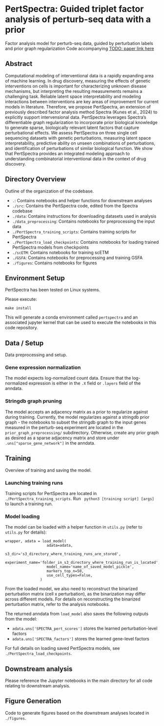 # PertSpectra: Guided triplet factor analysis of perturb-seq data with a prior
Factor analysis model for perturb-seq data, guided by perturbation labels and prior graph regularization
Code accompanying [TODO: paper link here]()

## Abstract
Computational modeling of interventional data is a rapidly expanding area of machine learning. In drug discovery, measuring the effects of genetic
interventions on cells is important for characterizing unknown disease mechanisms, but interpreting the resulting measurements remains a challenging task. Reliable latent space interpretability and modeling interactions between interventions are key areas of improvement for current models
in literature. Therefore, we propose PertSpectra, an extension of previously described factor analysis method Spectra (Kunes et al., 2024) to
explicitly support intervensional data. PertSpectra leverages Spectra’s differentiable graph regularization to incorporate prior biological knowledge
to generate sparse, biologically relevant latent factors that capture perturbational effects. We assess PertSpectra on three single cell sequencing
datasets with genetic perturbations, measuring latent space interpretability, predictive ability on unseen combinations of perturbations, and identification of perturbations of similar biological function. We show that PertSpectra provides an integrated modeling approach to understanding
combinatorial interventional data in the context of drug discovery.

## Directory Overview
Outline of the organization of the codebase.
* `.`: Contains notebooks and helper functions for downstream analyses
* `./src`: Contains the PertSpectra code, edited from the Spectra codebase
* `./data`: Contains instructions for downloading datasets used in analysis
* `./data_preprocessing`: Contains notebooks for preprocessing the input data
* `./PertSpectra_training_scripts`: Contains training scripts for PertSpectra
* `./PertSpectra_load_checkpoints`: Contains notebooks for loading trained PertSpectra models from checkpoints
* `./scETM`: Contains notebooks for training scETM
* `./GSFA`: Contains notebooks for preprocessing and training GSFA
* `./figures`: Contains notebooks for figures

## Environment Setup
PertSpectra has been tested on Linux systems.

Please execute:

```
make install
```

This will generate a conda environment called `pertspectra` and an associated jupyter kernel that
can be used to execute the notebooks in this code repository.


## Data / Setup
Data preprocessing and setup.
### Gene expression normalization
The model expects log-normalized count data. Ensure that the log-normalized expression is either in the `.X` field or `.layers` field of the anndata.

### Stringdb graph pruning
The model accepts an adjacency matrix as a prior to regularize against during training. Currently, the model regularizes against a stringdb prior graph - the notebooks to subset the stringdb graph to the input genes measured in the perturb-seq experiment are located in the `prior_graph_preprocessing/` subdirectory. Otherwise, create any prior graph as desired as a sparse adjacency matrix and store under `.uns["sparse_gene_network"]` in the anndata.

## Training
Overview of training and saving the model.
### Launching training runs
Training scripts for PertSpectra are located in `./PertSpectra_training_scripts`. Run
``` python3 [training script] [args]```
to launch a training run.

### Model loading
The model can be loaded with a helper function in `utils.py` (refer to `utils.py` for details):
```
wrapper, adata = load_model(
                   adata=adata,
                   s3_dir='s3_directory_where_training_runs_are_stored',
                   experiment_name='folder_in_s3_directory_where_training_run_is_located',
                   model_name='name_of_saved_model_pickle',
                   markers_top_n=50,
                   use_cell_types=False,
                )
```
From the loaded model, we also need to reconstruct the binarized perturbation matrix (cell x perturbation), as the binarization may differ across different models. For details on reconstructing the binarized perturbation matrix, refer to the analysis notebooks.

The returned anndata from `load_model` also saves the following outputs from the model:
* `adata.uns['SPECTRA_pert_scores']` stores the learned perturbation-level factors
* `adata.uns['SPECTRA_factors']` stores the learned gene-level factors

For full details on loading saved PertSpectra models, see `./PertSpectra_load_checkpoints`.

## Downstream analysis
Please reference the Jupyter notebooks in the main directory for all code relating to downstream analysis.

## Figure Generation
Code to generate figures based on the downstream analyses located in `./figures`.
